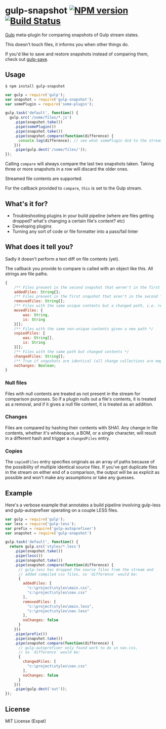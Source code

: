 # gulp-snapshot [![NPM version][npm-image]][npm-url] [![Build Status][travis-image]][travis-url]
[Gulp](http://gulpjs.com/) meta-plugin for comparing snapshots of Gulp stream states. 

This doesn't touch files, it informs you when other things do.

If you'd like to save and restore snapshots instead of comparing them, check out [gulp-save](https://www.npmjs.com/package/gulp-save).

## Usage
`$ npm install gulp-snapshot`

```javascript
var gulp = require('gulp');
var snapshot = require('gulp-snapshot');
var somePlugin = require('some-plugin');

gulp.task('default', function() {
  gulp.src('/some/files/*.js')
    .pipe(snapshot.take())
    .pipe(somePlugin())
    .pipe(snapshot.take())
    .pipe(snapshot.compare(function(difference) {
      console.log(difference); // see what somePlugin did to the stream
    }))
    .pipe(gulp.dest('/some/files/'));
});
```

Calling `compare` will always compare the last two snapshots taken. Taking three or more snapshots in a row will discard the older ones.

Streamed file contents are supported.

For the callback provided to `compare`, `this` is set to the Gulp stream.

## What's it for?
* Troubleshooting plugins in your build pipeline (where are files getting dropped? what's changing a certain file's content? etc)
* Developing plugins
* Turning any sort of code or file formatter into a pass/fail linter

## What does it tell you?
Sadly it doesn't perform a text diff on file contents (yet).

The callback you provide to compare is called with an object like this. All strings are file paths.

```javascript
{
    /** Files present in the second snapshot that weren't in the first */
    addedFiles: String[];
    /** Files present in the first snapshot that aren't in the second */
    removedFiles: String[];
    /** Files with the same unique contents but a changed path, i.e. renames */
    movedFiles: {
        was: String,
        is: String
    }[];
    /** Files with the same non-unique contents given a new path */
    copiedFiles: {
        was: String[],
        is: String
    }[];
    /** Files with the same path but changed contents */
    changedFiles: String[];
    /** True if snapshots are identical (all change collections are empty) */
    noChanges: Boolean;
}
```

### Null files
Files with null contents are treated as not present in the stream for comparison purposes. So if a plugin nulls out a file's contents, it is treated as a removal, and if it gives a null file content, it is treated as an addition.

### Changes
Files are compared by hashing their contents with SHA1. Any change in file contents, whether it's whitespace, a BOM, or a single character, will result in a different hash and trigger a `changedFiles` entry. 

### Copies
The `copiedFiles` entry specifies originals as an array of paths because of the possibility of multiple identical source files. If you've got duplicate files in the stream on either end of a comparison, the output will be as explicit as possible and won't make any assumptions or take any guesses.

## Example
Here's a verbose example that annotates a build pipeline involving gulp-less and gulp-autoprefixer operating on a couple LESS files.

```javascript
var gulp = require('gulp');
var less = require('gulp-less');
var prefix = require('gulp-autoprefixer')
var snapshot = require('gulp-snapshot')

gulp.task('default', function() {
  return gulp.src('styles/*.less')
    .pipe(snapshot.take())
    .pipe(less())
    .pipe(snapshot.take())
    .pipe(snapshot.compare(function(difference) {
      // gulp-less has dropped the source files from the stream and
      // added compiled css files, so `difference` would be:
      {
        addedFiles: [
          "c:\project\styles\main.css",
          "c:\project\styles\nav.css"
        ],
        removedFiles: [
          "c:\project\styles\main.less",
          "c:\project\styles\nav.less"
        ],
        noChanges: false
      }
    }))
    .pipe(prefix())
    .pipe(snapshot.take())
    .pipe(snapshot.compare(function(difference) {
      // gulp-autoprefixer only found work to do in nav.css,
      // so `difference` would be:
      {
        changedFiles: [
          "c:\project\styles\nav.css"
        ],
        noChanges: false
      }
    }))
    .pipe(gulp.dest('out'));
});
```

## License
MIT License (Expat)

[npm-url]: https://npmjs.org/package/gulp-snapshot
[npm-image]: https://img.shields.io/npm/v/gulp-snapshot.svg?style=flat
[travis-url]: https://travis-ci.org/jwbay/gulp-snapshot
[travis-image]: https://travis-ci.org/jwbay/gulp-snapshot.svg?branch=master